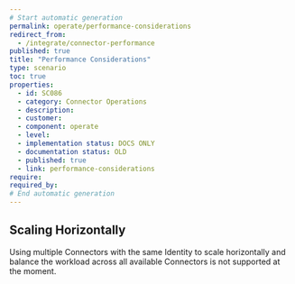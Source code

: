 ```yaml
---
# Start automatic generation
permalink: operate/performance-considerations
redirect_from:
  - /integrate/connector-performance
published: true
title: "Performance Considerations"
type: scenario
toc: true
properties:
  - id: SC086
  - category: Connector Operations
  - description:
  - customer:
  - component: operate
  - level:
  - implementation status: DOCS ONLY
  - documentation status: OLD
  - published: true
  - link: performance-considerations
require:
required_by:
# End automatic generation
---
```


## Scaling Horizontally

Using multiple Connectors with the same Identity to scale horizontally and balance the workload across all available Connectors is not supported at the moment.

